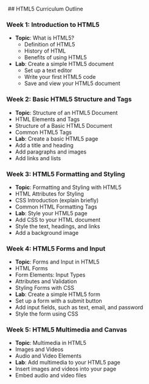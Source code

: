 
﻿﻿ ## HTML5 Curriculum Outline

### Week 1: Introduction to HTML5

- **Topic**: What is HTML5?
  - Definition of HTML5
  - History of HTML
  - Benefits of using HTML5
- **Lab**: Create a simple HTML5 document
  - Set up a text editor
  - Write your first HTML5 code
  - Save and view your HTML5 document

### Week 2: Basic HTML5 Structure and Tags

- **Topic**: Structure of an HTML5 Document
 - HTML Elements and Tags
 - Structure of a Basic HTML5 Document
 - Common HTML5 Tags
- **Lab**: Create a basic HTML5 page
 - Add a title and heading
 - Add paragraphs and images
 - Add links and lists

### Week 3: HTML5 Formatting and Styling

- **Topic**: Formatting and Styling with HTML5
 - HTML Attributes for Styling
 - CSS Introduction (explain briefly)
 - Common HTML Formatting Tags
- **Lab**: Style your HTML5 page
 - Add CSS to your HTML document
 - Style the text, headings, and links
 - Add a background image

### Week 4: HTML5 Forms and Input

- **Topic**: Forms and Input in HTML5
 - HTML Forms
 - Form Elements: Input Types
 - Attributes and Validation
 - Styling Forms with CSS
- **Lab**: Create a simple HTML5 form
 - Set up a form with a submit button
 - Add input fields, such as text, email, and password
 - Style the form using CSS

### Week 5: HTML5 Multimedia and Canvas

- **Topic**: Multimedia in HTML5
 - Images and Videos
 - Audio and Video Elements
- **Lab**: Add multimedia to your HTML5 page
 - Insert images and videos into your page
 - Embed audio and video files
